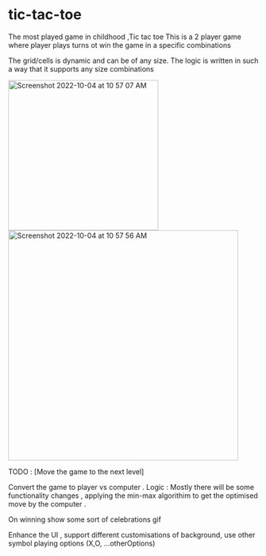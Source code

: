 # tic-tac-toe

The most played game in childhood ,Tic tac toe 
This is a 2 player game where player plays turns ot win the game in a specific combinations

The grid/cells is dynamic and can be of any size. 
The logic is written in such a way that it supports any size combinations


<img width="302" alt="Screenshot 2022-10-04 at 10 57 07 AM" src="https://user-images.githubusercontent.com/94479569/193741300-db659589-a49c-4a33-98ca-8456adef978d.png">


<img width="463" alt="Screenshot 2022-10-04 at 10 57 56 AM" src="https://user-images.githubusercontent.com/94479569/193741379-1231e176-6ad7-4ee0-ba40-89f68802b18f.png">



TODO : [Move the game to the next level]

Convert the game to player vs computer .
Logic : Mostly there will be some functionality changes , applying the min-max algorithim to get the optimised move by the computer .

On winning show some sort of celebrations gif 

Enhance the UI , support different customisations of background, use other symbol playing options (X,O, ...otherOptions)

